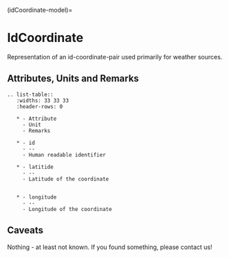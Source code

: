(idCoordinate-model)=

# IdCoordinate

Representation of an id-coordinate-pair used primarily for weather sources.

## Attributes, Units and Remarks

```{eval-rst}
.. list-table::
   :widths: 33 33 33
   :header-rows: 0
    
   * - Attribute
     - Unit
     - Remarks
   
   * - id
     - --
     - Human readable identifier
    
   * - latitide
     - --
     - Latitude of the coordinate
   
   
   * - longitude
     - --
     - Longitude of the coordinate

```

## Caveats

Nothing - at least not known.
If you found something, please contact us!